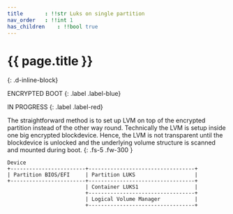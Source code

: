 ```yaml
---
title     	: !!str Luks on single partition
nav_order 	: !!int 1
has_children	: !!bool true
---
```


# {{ page.title }}
{: .d-inline-block}

ENCRYPTED BOOT
{: .label .label-blue}

IN PROGRESS
{: .label .label-red}

The straightforward method is to set up LVM on top of the encrypted partition instead of the other way round. Technically the LVM is setup inside one big encrypted blockdevice. Hence, the LVM is not transparent until the blockdevice is unlocked and the underlying volume structure is scanned and mounted during boot.
{: .fs-5 .fw-300 }

```text
Device
+------------------------+----------------------------------+
| Partition BIOS/EFI     | Partition LUKS                   |
+------------------------+----------------------------------+
                         | Container LUKS1                  |
                         +----------------------------------+
                         | Logical Volume Manager           |
                         +----------------------------------+
```
